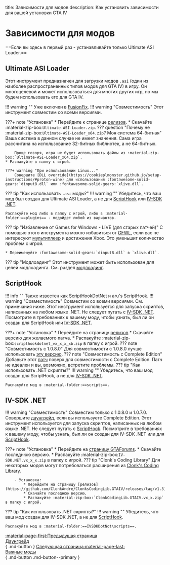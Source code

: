 title: Зависимости для модов
description: Как установить зависимости для вашей установки GTA IV

# Зависимости для модов
==Если вы здесь в первый раз - устанавливайте только Ultimate ASI Loader.==

## Ultimate ASI Loader
Этот инструмент предназначен для загрузки модов `.asi` (один из наиболее распространенных типов модов для GTA IV) в игру. Он многоцелевой и может использоваться для многих других игр, но мы будем использовать его для GTA IV.

!!! warning ""
    Уже включен в [FusionFix](essential-modding/fusionfix.md).
!!! warning "Совместимость"
        Этот инструмент совместим со всеми версиями.

???+ note "Установка"
    * Перейдите к странице [релизов](https://github.com/ThirteenAG/Ultimate-ASI-Loader/releases).
    * Скачайте :material-zip-box:`Ultimate-ASI-Loader.zip`.
    ??? question "Почему не :material-zip-box:`Ultimate-ASI-Loader_x64.zip`? Моя система 64-битная"
        Ваша система в данном случае не имеет значения. Сама игра рассчитана на использование 32-битных библиотек, а не 64-битных.

        Проще говоря, игра не будет использовать файлы из :material-zip-box:`Ultimate-ASI-Loader_x64.zip`.
    * Распакуйте в папку с игрой.
    
    ???+ warning "При использовании Linux..."
        Совершите [DLL override](https://cookieplmonster.github.io/setup-instructions/#proton-wine) для использования :fontawesome-solid-gears:`dinput8.dll` или :fontawesome-solid-gears:`xlive.dll`.

??? tip "Как использовать `.asi` моды?"
    !!! warning ""
        Убедитесь, что ваш мод был создан для Ultimate ASI Loader, а не для [ScriptHook](#scripthook) или [IV-SDK .NET](#iv-sdk-net).
    
    Распакуйте мод либо в папку с игрой, либо в :material-folder:==plugins== - подойдет любой из вариантов.

??? tip "Избавление от Games for Windows - LIVE (для старых патчей)"
    С помощью этого инструмента можно избавиться от [GFWL](../multiplayer/#games-for-windows-live), если вас не интересуют [мультиплеер](multiplayer.md) и достижения Xbox. Это уменьшит количество проблем с игрой.

    * Переименуйте :fontawesome-solid-gears:`dinput8.dll` в `xlive.dll`.

??? tip "Модлоадинг"
    Этот инструмент может быть использован для целей модлоадинга. См. раздел [модлоадинг](extras/modloading.md).

## ScriptHook
!!! info ""
    Также известен как ScriptHookDotNet и aru's ScriptHook.
!!! warning "Совместимость"
    Совместим со всеми версиями. См. примечания ниже.
Этот инструмент используется для запуска скриптов, написанных на любом языке .NET. Не следует путать с [IV-SDK .NET](#iv-sdk-net). Посмотрите в требованиях к вашему моду, чтобы узнать, был ли он создан для ScriptHook или [IV-SDK .NET](#iv-sdk-net).

???+ note "Установка"
    * Перейдите на страницу [релизов](https://github.com/HazardX/gta4_scripthookdotnet/releases)
    * Скачайте версию для желаемого патча.
    * Распакуйте :material-zip-box:`scripthookdotnet_vx_x_x_xb.zip` в папку с игрой.
    ??? note "Совместимость с 1.0.8.0"
        Для совместимости с 1.0.8.0 лучше использовать [эту версию](https://gtaforums.com/topic/946154-release-gtaiv-net-scripthook-v1718-support-for-gta-iv-1080-and-eflc-1130-by-arinc9-zolika1351/).
    ??? note "Совместимость с Complete Edition"
        Добавьте этот [патч](https://www.lcpdfr.com/downloads/gta4mods/g17media/26726-compatibility-patch-for-gta-iv-complete-edition/) поверх для совместимости с Complete Edition. Патч не идеален и вы, возможно, встретите проблемы.
??? tip "Как использовать .NET скрипты?"
    !!! warning ""
        Убедитесь, что ваш мод создан для ScriptHook, а не для [IV-SDK .NET](#iv-sdk-net).

    Распакуйте мод в :material-folder:==scripts==.

## IV-SDK .NET
!!! warning "Совместимость"
    Совместим только с 1.0.8.0 и 1.0.7.0. Совершите [даунгрейд](downgrading.md), если вы используете Complete Edition.
Этот инструмент используется для запуска скриптов, написанных на любом языке .NET. Не следует путать с [ScriptHook](#scripthook). Посмотрите в требованиях к вашему моду, чтобы узнать, был ли он создан для IV-SDK .NET или для [ScriptHook](#scripthook).

???+ note "Установка"
    * Перейдите на [страницу GTAForums](https://gtaforums.com/topic/986510-iv-sdk-net/).
    * Скачайте последнюю версию.
    * Распакуйте :material-zip-box:`IV-SDK.NET.vx_x_x.zip` в папку с игрой.
    ??? tip "Clonk's Coding Library"
        Для некоторых модов могут потребоваться расширения из [Clonk's Coding Library](https://github.com/ClonkAndre/ClonksCodingLib.GTAIV/).
        
        - Установка:
            * Перейдите на страницу [релизов](https://github.com/ClonkAndre/ClonksCodingLib.GTAIV/releases/tag/v1.3).
            * Скачайте последнюю версию.
            * Распакуйте :material-zip-box:`ClonkCodingLib.GTAIV.vx_x.zip` в папку с игрой.
??? tip "Как использовать .NET скрипты?"
    !!! warning ""
    Убедитесь, что ваш мод создан для IV-SDK .NET, а не для [ScriptHook](#scripthook).

    Распакуйте мод в :material-folder:==IVSDKDotNot\scripts==.

[:material-page-first:Предыдущая страница <br>Даунгрейд</br>](downgrading.md){ .md-button } [Следующая страница:material-page-last: <br>Важные моды</br>](essential-modding/index.md){ .md-button .md-button--primary }